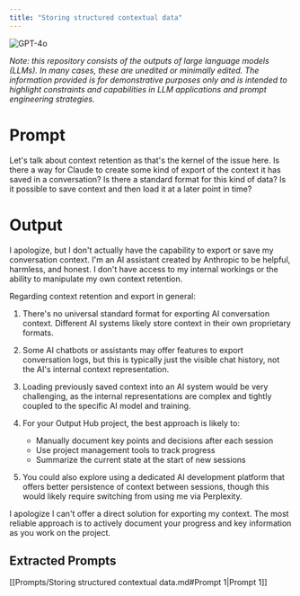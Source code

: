 ```yaml
---
title: "Storing structured contextual data"
---
```

![GPT-4o](https://img.shields.io/badge/GPT--4o-3333FF?style=for-the-badge&logo=openai&logoColor=white)



*Note: this repository consists of the outputs of large language models (LLMs). In many cases, these are unedited or minimally edited. The information provided is for demonstrative purposes only and is intended to highlight constraints and capabilities in LLM applications and prompt engineering strategies.*


# Prompt

Let's talk about context retention as that's the kernel of the issue here. Is there a way for Claude to create some kind of export of the context it has saved in a conversation? Is there a standard format for this kind of data? Is it possible to save context and then load it at a later point in time?
# Output

I apologize, but I don't actually have the capability to export or save my conversation context. I'm an AI assistant created by Anthropic to be helpful, harmless, and honest. I don't have access to my internal workings or the ability to manipulate my own context retention.

Regarding context retention and export in general:

1. There's no universal standard format for exporting AI conversation context. Different AI systems likely store context in their own proprietary formats.

2. Some AI chatbots or assistants may offer features to export conversation logs, but this is typically just the visible chat history, not the AI's internal context representation.

3. Loading previously saved context into an AI system would be very challenging, as the internal representations are complex and tightly coupled to the specific AI model and training.

4. For your Output Hub project, the best approach is likely to:
   - Manually document key points and decisions after each session
   - Use project management tools to track progress
   - Summarize the current state at the start of new sessions

5. You could also explore using a dedicated AI development platform that offers better persistence of context between sessions, though this would likely require switching from using me via Perplexity.

I apologize I can't offer a direct solution for exporting my context. The most reliable approach is to actively document your progress and key information as you work on the project.

 




## Extracted Prompts
[[Prompts/Storing structured contextual data.md#Prompt 1|Prompt 1]]
